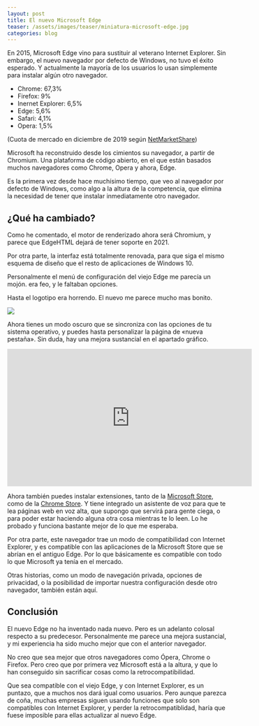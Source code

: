 ```yaml
---
layout: post
title: El nuevo Microsoft Edge
teaser: /assets/images/teaser/miniatura-microsoft-edge.jpg
categories: blog
---
```

En 2015, Microsoft Edge vino para sustituir al veterano Internet Explorer. Sin embargo, el nuevo navegador por defecto de Windows, no tuvo el éxito esperado. Y actualmente la mayoría de los usuarios lo usan simplemente para instalar algún otro navegador.

* Chrome: 67,3%
* Firefox: 9%
* Inernet Explorer: 6,5%
* Edge: 5,6%
* Safari: 4,1%
* Opera: 1,5%

(Cuota de mercado en diciembre de 2019 según [NetMarketShare](https://www.netmarketshare.com/browser-market-share.aspx?options=%7B%22filter%22%3A%7B%22%24and%22%3A%5B%7B%22deviceType%22%3A%7B%22%24in%22%3A%5B%22Desktop%2Flaptop%22%5D%7D%7D%5D%7D%2C%22dateLabel%22%3A%22Trend%22%2C%22attributes%22%3A%22share%22%2C%22group%22%3A%22browserVersion%22%2C%22sort%22%3A%7B%22share%22%3A-1%7D%2C%22id%22%3A%22browsersDesktopVersions%22%2C%22dateInterval%22%3A%22Monthly%22%2C%22dateStart%22%3A%222019-01%22%2C%22dateEnd%22%3A%222019-12%22%2C%22segments%22%3A%22-1000%22%7D))

Microsoft ha reconstruido desde los cimientos su navegador, a partir de Chromium. Una plataforma de código abierto, en el que están basados muchos navegadores como Chrome, Opera y ahora, Edge.

Es la primera vez desde hace muchísimo tiempo, que veo al navegador por defecto de Windows, como algo a la altura de la competencia, que elimina la necesidad de tener que instalar inmediatamente otro navegador.

## ¿Qué ha cambiado?
Como he comentado, el motor de renderizado ahora será Chromium, y parece que EdgeHTML dejará de tener soporte en 2021.

Por otra parte, la interfaz está totalmente renovada, para que siga el mismo esquema de diseño que el resto de aplicaciones de Windows 10.

Personalmente el menú de configuración del viejo Edge me parecía un mojón. era feo, y le faltaban opciones. 

Hasta el logotipo era horrendo. El nuevo me parece mucho mas bonito.

![](https://i.blogs.es/48aaf2/xrgpar5d5gw31/450_1000.png)

Ahora tienes un modo oscuro que se sincroniza con las opciones de tu sistema operativo, y puedes hasta personalizar la página de «nueva pestaña». Sin duda, hay una mejora sustancial en el apartado gráfico.

<iframe width="560" height="315" src="https://www.youtube-nocookie.com/embed/1EkkoD2rQ-A" title="YouTube video player" frameborder="0" allow="accelerometer; autoplay; clipboard-write; encrypted-media; gyroscope; picture-in-picture; web-share" allowfullscreen></iframe>

Ahora también puedes instalar extensiones, tanto de la [Microsoft Store](https://www.microsoft.com/es-es/store/collections/edgeextensions/pc), como de la [Chrome Store](https://chrome.google.com/webstore/category/extensions). Y tiene integrado un asistente de voz para que te lea páginas web en voz alta, que supongo que servirá para gente ciega, o para poder estar haciendo alguna otra cosa mientras te lo leen. Lo he probado y funciona bastante mejor de lo que me esperaba.

Por otra parte, este navegador trae un modo de compatibilidad con Internet Explorer, y es compatible con las aplicaciones de la Microsoft Store que se abrían en el antiguo Edge. Por lo que básicamente es compatible con todo lo que Microsoft ya tenía en el mercado.

Otras historias, como un modo de navegación privada, opciones de privacidad, o la posibilidad de importar nuestra configuración desde otro navegador, también están aquí.

## Conclusión

El nuevo Edge no ha inventado nada nuevo. Pero es un adelanto colosal respecto a su predecesor. Personalmente me parece una mejora sustancial, y mi experiencia ha sido mucho mejor que con el anterior navegador.

No creo que sea mejor que otros navegadores como Ópera, Chrome o Firefox. Pero creo que por primera vez Microsoft está a la altura, y que lo han conseguido sin sacrificar cosas como la retrocompatibilidad.

Que sea compatible con el viejo Edge, y con Internet Explorer, es un puntazo, que a muchos nos dará igual como usuarios. Pero aunque parezca de coña, muchas empresas siguen usando funciones que solo son compatibles con Internet Explorer, y perder la retrocompatiblidad, haría que fuese imposible para ellas actualizar al nuevo Edge.